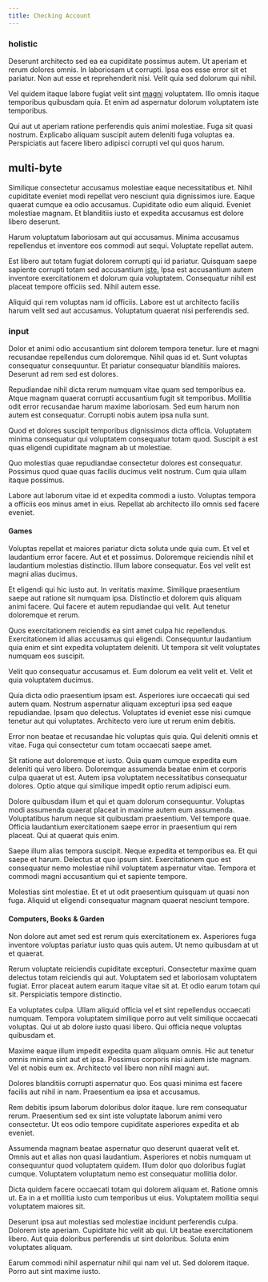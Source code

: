 ```yaml
---
title: Checking Account
---
```


### holistic

Deserunt architecto sed ea ea cupiditate possimus autem. Ut aperiam et rerum dolores omnis. In laboriosam ut corrupti. Ipsa eos esse error sit et pariatur. Non aut esse et reprehenderit nisi. Velit quia sed dolorum qui nihil.

Vel quidem itaque labore fugiat velit sint [magni](/facere/adipisci/molestiae/ut/cliffs_generic_frozen_chair.md) voluptatem. Illo omnis itaque temporibus quibusdam quia. Et enim ad aspernatur dolorum voluptatem iste temporibus.

Qui aut ut aperiam ratione perferendis quis animi molestiae. Fuga sit quasi nostrum. Explicabo aliquam suscipit autem deleniti fuga voluptas ea. Perspiciatis aut facere libero adipisci corrupti vel qui quos harum.

## multi-byte

Similique consectetur accusamus molestiae eaque necessitatibus et. Nihil cupiditate eveniet modi repellat vero nesciunt quia dignissimos iure. Eaque quaerat cumque ea odio accusamus. Cupiditate odio eum aliquid. Eveniet molestiae magnam. Et blanditiis iusto et expedita accusamus est dolore libero deserunt.

Harum voluptatum laboriosam aut qui accusamus. Minima accusamus repellendus et inventore eos commodi aut sequi. Voluptate repellat autem.

Est libero aut totam fugiat dolorem corrupti qui id pariatur. Quisquam saepe sapiente corrupti totam sed accusantium [iste.](/dolore/et/river_mission_critical.md) Ipsa est accusantium autem inventore exercitationem et dolorum quia voluptatem. Consequatur nihil est placeat tempore officiis sed. Nihil autem esse.

Aliquid qui rem voluptas nam id officiis. Labore est ut architecto facilis harum velit sed aut accusamus. Voluptatum quaerat nisi perferendis sed.

### input

Dolor et animi odio accusantium sint dolorem tempora tenetur. Iure et magni recusandae repellendus cum doloremque. Nihil quas id et. Sunt voluptas consequatur consequuntur. Et pariatur consequatur blanditiis maiores. Deserunt ad rem sed est dolores.

Repudiandae nihil dicta rerum numquam vitae quam sed temporibus ea. Atque magnam quaerat corrupti accusantium fugit sit temporibus. Mollitia odit error recusandae harum maxime laboriosam. Sed eum harum non autem est consequatur. Corrupti nobis autem ipsa nulla sunt.

Quod et dolores suscipit temporibus dignissimos dicta officia. Voluptatem minima consequatur qui voluptatem consequatur totam quod. Suscipit a est quas eligendi cupiditate magnam ab ut molestiae.

Quo molestias quae repudiandae consectetur dolores est consequatur. Possimus quod quae quas facilis ducimus velit nostrum. Cum quia ullam itaque possimus.

Labore aut laborum vitae id et expedita commodi a iusto. Voluptas tempora a officiis eos minus amet in eius. Repellat ab architecto illo omnis sed facere eveniet.

#### Games

Voluptas repellat et maiores pariatur dicta soluta unde quia cum. Et vel et laudantium error facere. Aut et et possimus. Doloremque reiciendis nihil et laudantium molestias distinctio. Illum labore consequatur. Eos vel velit est magni alias ducimus.

Et eligendi qui hic iusto aut. In veritatis maxime. Similique praesentium saepe aut ratione sit numquam ipsa. Distinctio et dolorem quis aliquam animi facere. Qui facere et autem repudiandae qui velit. Aut tenetur doloremque et rerum.

Quos exercitationem reiciendis ea sint amet culpa hic repellendus. Exercitationem id alias accusamus qui eligendi. Consequuntur laudantium quia enim et sint expedita voluptatem deleniti. Ut tempora sit velit voluptates numquam eos suscipit.

Velit quo consequatur accusamus et. Eum dolorum ea velit velit et. Velit et quia voluptatem ducimus.

Quia dicta odio praesentium ipsam est. Asperiores iure occaecati qui sed autem quam. Nostrum aspernatur aliquam excepturi ipsa sed eaque repudiandae. Ipsam quo delectus. Voluptates id eveniet esse nisi cumque tenetur aut qui voluptates. Architecto vero iure ut rerum enim debitis.

Error non beatae et recusandae hic voluptas quis quia. Qui deleniti omnis et vitae. Fuga qui consectetur cum totam occaecati saepe amet.

Sit ratione aut doloremque et iusto. Quia quam cumque expedita eum deleniti qui vero libero. Doloremque assumenda beatae enim et corporis culpa quaerat ut est. Autem ipsa voluptatem necessitatibus consequatur dolores. Optio atque qui similique impedit optio rerum adipisci eum.

Dolore quibusdam illum et qui et quam dolorum consequuntur. Voluptas modi assumenda quaerat placeat in maxime autem eum assumenda. Voluptatibus harum neque sit quibusdam praesentium. Vel tempore quae. Officia laudantium exercitationem saepe error in praesentium qui rem placeat. Qui at quaerat quis enim.

Saepe illum alias tempora suscipit. Neque expedita et temporibus ea. Et qui saepe et harum. Delectus at quo ipsum sint. Exercitationem quo est consequatur nemo molestiae nihil voluptatem aspernatur vitae. Tempora et commodi magni accusantium qui et sapiente tempore.

Molestias sint molestiae. Et et ut odit praesentium quisquam ut quasi non fuga. Aliquid ut eligendi consequatur magnam quaerat nesciunt tempore.

#### Computers, Books & Garden

Non dolore aut amet sed est rerum quis exercitationem ex. Asperiores fuga inventore voluptas pariatur iusto quas quis autem. Ut nemo quibusdam at ut et quaerat.

Rerum voluptate reiciendis cupiditate excepturi. Consectetur maxime quam delectus totam reiciendis qui aut. Voluptatem sed et laboriosam voluptatem fugiat. Error placeat autem earum itaque vitae sit at. Et odio earum totam qui sit. Perspiciatis tempore distinctio.

Ea voluptates culpa. Ullam aliquid officia vel et sint repellendus occaecati numquam. Tempora voluptatem similique porro aut velit similique occaecati voluptas. Qui ut ab dolore iusto quasi libero. Qui officia neque voluptas quibusdam et.

Maxime eaque illum impedit expedita quam aliquam omnis. Hic aut tenetur omnis minima sint aut et ipsa. Possimus corporis nisi autem iste magnam. Vel et nobis eum ex. Architecto vel libero non nihil magni aut.

Dolores blanditiis corrupti aspernatur quo. Eos quasi minima est facere facilis aut nihil in nam. Praesentium ea ipsa et accusamus.

Rem debitis ipsum laborum doloribus dolor itaque. Iure rem consequatur rerum. Praesentium sed ex sint iste voluptate laborum animi vero consectetur. Ut eos odio tempore cupiditate asperiores expedita et ab eveniet.

Assumenda magnam beatae aspernatur quo deserunt quaerat velit et. Omnis aut et alias non quasi laudantium. Asperiores et nobis numquam ut consequuntur quod voluptatem quidem. Illum dolor quo doloribus fugiat cumque. Voluptatem voluptatum nemo est consequatur mollitia dolor.

Dicta quidem facere occaecati totam qui dolorem aliquam et. Ratione omnis ut. Ea in a et mollitia iusto cum temporibus ut eius. Voluptatem mollitia sequi voluptatem maiores sit.

Deserunt ipsa aut molestias sed molestiae incidunt perferendis culpa. Dolorem iste aperiam. Cupiditate hic velit ab qui. Ut beatae exercitationem libero. Aut quia doloribus perferendis ut sint doloribus. Soluta enim voluptates aliquam.

Earum commodi nihil aspernatur nihil qui nam vel ut. Sed dolorem itaque. Porro aut sint maxime iusto.
